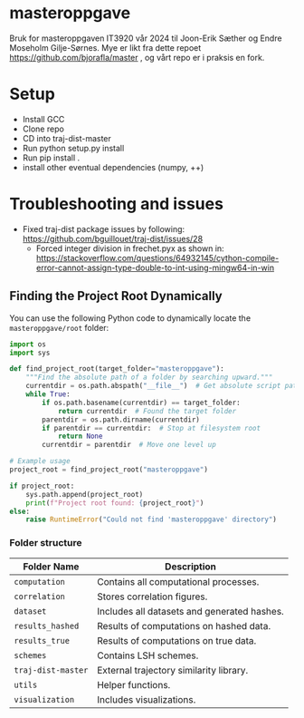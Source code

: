# masteroppgave

Bruk for masteroppgaven IT3920 vår 2024 til Joon-Erik Sæther og Endre Moseholm Gilje-Sørnes. Mye er likt fra dette repoet https://github.com/bjorafla/master , og vårt repo er i praksis en fork.

# Setup

- Install GCC
- Clone repo
- CD into traj-dist-master
- Run python setup.py install
- Run pip install .
- install other eventual dependencies (numpy, ++)

# Troubleshooting and issues

- Fixed traj-dist package issues by following: https://github.com/bguillouet/traj-dist/issues/28
  - Forced integer division in frechet.pyx as shown in: https://stackoverflow.com/questions/64932145/cython-compile-error-cannot-assign-type-double-to-int-using-mingw64-in-win

## Finding the Project Root Dynamically

You can use the following Python code to dynamically locate the `masteroppgave/root` folder:

```python
import os
import sys

def find_project_root(target_folder="masteroppgave"):
    """Find the absolute path of a folder by searching upward."""
    currentdir = os.path.abspath("__file__")  # Get absolute script path
    while True:
        if os.path.basename(currentdir) == target_folder:
            return currentdir  # Found the target folder
        parentdir = os.path.dirname(currentdir)
        if parentdir == currentdir:  # Stop at filesystem root
            return None
        currentdir = parentdir  # Move one level up

# Example usage
project_root = find_project_root("masteroppgave")

if project_root:
    sys.path.append(project_root)
    print(f"Project root found: {project_root}")
else:
    raise RuntimeError("Could not find 'masteroppgave' directory")
```

### Folder structure

| **Folder Name**    | **Description**                             |
| ------------------ | ------------------------------------------- |
| `computation`      | Contains all computational processes.       |
| `correlation`      | Stores correlation figures.                 |
| `dataset`          | Includes all datasets and generated hashes. |
| `results_hashed`   | Results of computations on hashed data.     |
| `results_true`     | Results of computations on true data.       |
| `schemes`          | Contains LSH schemes.                       |
| `traj-dist-master` | External trajectory similarity library.     |
| `utils`            | Helper functions.                           |
| `visualization`    | Includes visualizations.                    |
